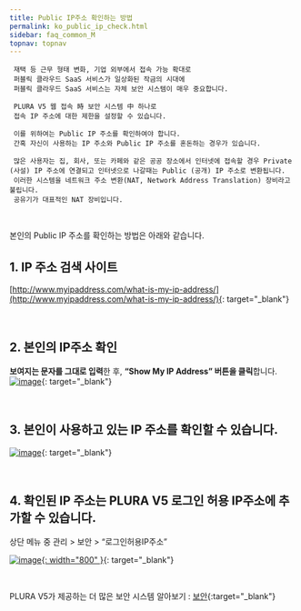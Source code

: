 ```yaml
---
title: Public IP주소 확인하는 방법
permalink: ko_public_ip_check.html
sidebar: faq_common_M
topnav: topnav
---
```


     재택 등 근무 형태 변화, 기업 외부에서 접속 가능 확대로
     퍼블릭 클라우드 SaaS 서비스가 일상화된 작금의 시대에
     퍼블릭 클라우드 SaaS 서비스는 자체 보안 시스템이 매우 중요합니다.

     PLURA V5 웹 접속 時 보안 시스템 中 하나로
     접속 IP 주소에 대한 제한을 설정할 수 있습니다.

     이를 위하여는 Public IP 주소를 확인하여야 합니다.
     간혹 자신이 사용하는 IP 주소와 Public IP 주소를 혼돈하는 경우가 있습니다.

     많은 사용자는 집, 회사, 또는 카페와 같은 공공 장소에서 인터넷에 접속할 경우 Private (사설) IP 주소에 연결되고 인터넷으로 나갈때는 Public (공개) IP 주소로 변환됩니다.
     이러한 시스템을 네트워크 주소 변환(NAT, Network Address Translation) 장비라고 불립니다.
     공유기가 대표적인 NAT 장비입니다.

<br />

본인의 Public IP 주소를 확인하는 방법은 아래와 같습니다.

## 1. IP 주소 검색 사이트
[http://www.myipaddress.com/what-is-my-ip-address/](http://www.myipaddress.com/what-is-my-ip-address/){: target="_blank"}

<br />

## 2. 본인의 IP주소 확인
**보여지는 문자를 그대로 입력**한 후, **“Show My IP Address” 버튼을 클릭**합니다.
 [![image](/docs/images/Additianal/publicIP/1.png)](/docs/images/Additianal/publicIP/1.png){: target="_blank"}

<br />

## 3. 본인이 사용하고 있는 IP 주소를 확인할 수 있습니다.

 [![image](/docs/images/Additianal/publicIP/2.png)](/docs/images/Additianal/publicIP/2.png){: target="_blank"}

<br />

## 4. 확인된 IP 주소는 PLURA V5 로그인 허용 IP주소에 추가할 수 있습니다.

상단 메뉴 중 관리 > 보안 > “로그인허용IP주소”

 [![image](/docs/images/Additianal/publicIP/3.png){: width="800" }](/docs/images/Additianal/publicIP/3.png){: target="_blank"}


<br />

PLURA V5가 제공하는 더 많은 보안 시스템 알아보기 : [보안](https://qubitsec.github.io/ko_manage_security.html){:target="_blank"}

